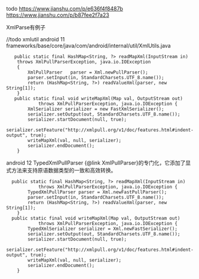 todo
https://www.jianshu.com/p/e636f4f8487b
https://www.jianshu.com/p/b87fee2f7a23

XmlParse有例子

//todo  xmlutil
android 11
frameworks/base/core/java/com/android/internal/util/XmlUtils.java
```
   public static final HashMap<String, ?> readMapXml(InputStream in)
    throws XmlPullParserException, java.io.IOException
    {
        XmlPullParser   parser = Xml.newPullParser();
        parser.setInput(in, StandardCharsets.UTF_8.name());
        return (HashMap<String, ?>) readValueXml(parser, new String[1]);
    }
   public static final void writeMapXml(Map val, OutputStream out)
            throws XmlPullParserException, java.io.IOException {
        XmlSerializer serializer = new FastXmlSerializer();
        serializer.setOutput(out, StandardCharsets.UTF_8.name());
        serializer.startDocument(null, true);
        serializer.setFeature("http://xmlpull.org/v1/doc/features.html#indent-output", true);
        writeMapXml(val, null, serializer);
        serializer.endDocument();
    }
```
android 12
TypedXmlPullParser  {@link XmlPullParser}的专门化，它添加了显式方法来支持原语数据类型的一致和高效转换。
```
  public static final HashMap<String, ?> readMapXml(InputStream in)
            throws XmlPullParserException, java.io.IOException {
        TypedXmlPullParser parser = Xml.newFastPullParser();
        parser.setInput(in, StandardCharsets.UTF_8.name());
        return (HashMap<String, ?>) readValueXml(parser, new String[1]);
    }
  public static final void writeMapXml(Map val, OutputStream out)
            throws XmlPullParserException, java.io.IOException {
        TypedXmlSerializer serializer = Xml.newFastSerializer();
        serializer.setOutput(out, StandardCharsets.UTF_8.name());
        serializer.startDocument(null, true);
        serializer.setFeature("http://xmlpull.org/v1/doc/features.html#indent-output", true);
        writeMapXml(val, null, serializer);
        serializer.endDocument();
    }

```
